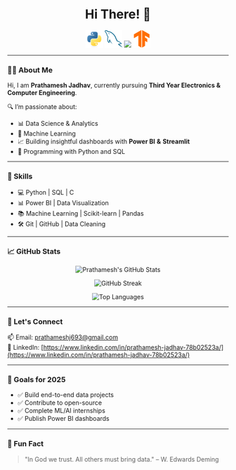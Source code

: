 <h1 align="center">Hi There! 👋</h1>

<p align="center">
  <img src="https://raw.githubusercontent.com/devicons/devicon/master/icons/python/python-original.svg" width="40" />
  <img src="https://raw.githubusercontent.com/devicons/devicon/master/icons/mysql/mysql-original.svg" width="40" />
  <img src="https://img.icons8.com/color/48/000000/power-bi.png" width="40" />
  <img src="https://raw.githubusercontent.com/devicons/devicon/master/icons/tensorflow/tensorflow-original.svg" width="40" />
</p>

---

### 👨‍💻 About Me

Hi, I am **Prathamesh Jadhav**, currently pursuing **Third Year Electronics & Computer Engineering**.

🔍 I’m passionate about:
- 📊 Data Science & Analytics  
- 🤖 Machine Learning  
- 📈 Building insightful dashboards with **Power BI** **&** **Streamlit** 
- 🐍 Programming with Python and SQL

---

### 🧠 Skills

- 💻 Python | SQL | C   
- 📊 Power BI | Data Visualization  
- 📚 Machine Learning | Scikit-learn | Pandas  
- 🛠️ Git | GitHub | Data Cleaning

---

### 📈 GitHub Stats

<p align="center">
  <img src="https://github-readme-stats.vercel.app/api?username=prathamesh693&show_icons=true&theme=radical" alt="Prathamesh's GitHub Stats" />
</p> 

<p align="center">
  <img src="https://streak-stats.demolab.com?user=prathamesh693&theme=radical&hide_border=true" alt="GitHub Streak" />
</p>

<p align="center">
  <img src="https://github-readme-stats.vercel.app/api/top-langs/?username=prathamesh693&layout=compact&theme=radical" alt="Top Languages" />
</p>

---

### 🔗 Let's Connect

📫 Email: [prathameshj693@gmail.com](mailto:prathameshj693@gmail.com)  
🔗 LinkedIn: [https://www.linkedin.com/in/prathamesh-jadhav-78b02523a/](https://www.linkedin.com/in/prathamesh-jadhav-78b02523a/)

---

### 🎯 Goals for 2025

- ✅ Build end-to-end data projects  
- ✅ Contribute to open-source  
- ✅ Complete ML/AI internships  
- ✅ Publish Power BI dashboards

---

### 🌟 Fun Fact

> "In God we trust. All others must bring data." – W. Edwards Deming
